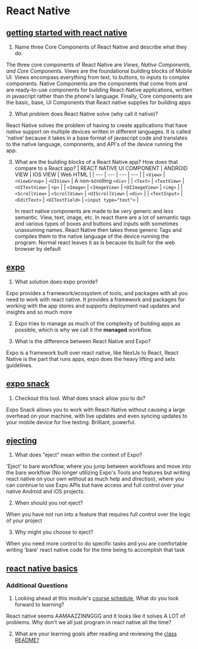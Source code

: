 # React Native

## [getting started with react native](https://facebook.github.io/react-native/docs/getting-started)

1.  Name three Core Components of React Native and describe what they do.

The three core components of React Native are _Views, Native Components, and Core Components_. Views are the foundational building blocks of Mobile UI. Views encompass everything from text, to buttons, to inputs to complex components. Native Components are the components that come from and are ready-to-use components for building React-Native applications, written in javascript rather than the phone's language. Finally, Core components are the basic, base, UI Components that React native supplies for building apps

2.  What problem does React Native solve (why call it native)?

React Native solves the problem of having to create applications that have _native_ support on multiple devices written in different languages. It is called 'native' because it takes in a base format of javascript code and translates to the native language, components, and API's of the device running the app.

3.  What are the building blocks of a React Native app? How does that compare to a React app?
    | REACT NATIVE UI COMPONENT | ANDROID VIEW | IOS VIEW | Web HTML |
    | --- | --- | --- | --- |
    | `<View>` | `<ViewGroup>` | `<UIView>` | A non-scrolling `<div>` |
    | `<Text>` | `<TextView>` | `<UITextView>` | `<p>` |
    | `<Image>` | `<ImageView>` | `<UIImageView>` | `<img>` |
    | `<ScrollView>` | `<ScrollView>` | `<UIScrollView>` | `<div>` |
    | `<TextInput>` | `<EditText>` | `<UITextField>` | `<input type="text">` |

    In react native components are made to be very generic and less semantic. View, text, image, etc. In react there are a lot of semantic tags and various types of boxes and buttons and inputs with sometimes unassuming names. React Native then takes these generic Tags and compiles them to the native language of the device running the program. Normal react leaves it as is because its built for the web browser by default

## [expo](https://expo.io/)

1.  What solution does expo provide?

Expo provides a framework/ecosystem of tools, and packages with all you need to work with react native. It provides a framework and packages for working with the app stores and supports deployment nad updates and insights and so much more

2.  Expo tries to manage as much of the complexity of building apps as possible, which is why we call it the **managed** workflow.

3.  What is the difference between React Native and Expo?

Expo is a framework built over react native, like NextJs to React, React Native is the part that runs apps, expo does the heavy lifting and sets guidelines.

## [expo snack](https://snack.expo.io/)

1.  Checkout this tool. What does snack allow you to do?

Expo Snack allows you to work with React-Native without causing a large overhead on your machine, with live updates and even syncing updates to your mobile device for live testing. Brilliant, powerful.

## [ejecting](https://docs.expo.io/versions/latest/expokit/eject)

1.  What does "eject" mean within the context of Expo?

'Eject' to bare workflow, where you jump between workflows and move into the bare workflow (No longer utilizing Expo's Tools and features but writing react native on your own without as much help and direction), where you can continue to use Expo APIs but have access and full control over your native Android and iOS projects.

2.  When should you not eject?

When you have not run into a feature that requires full control over the logic of your project

3.  Why might you choose to eject?

When you need more control to do specific tasks and you are comfortable writing 'bare' react native code for the time being to accomplish that task

## [react native basics](https://facebook.github.io/react-native/docs/tutorial)

### Additional Questions

1.  Looking ahead at this module's [course schedule](https://codefellows.github.io/code-401-javascript-guide/curriculum/#module-9), What do you look forward to learning?

React native seems AAMAAZZINNGGG and It looks like it solves A LOT of problems. Why don't we all just program in react native all the time?

2.  What are your learning goals after reading and reviewing the [class README?](https://codefellows.github.io/code-401-javascript-guide/curriculum/class-41/)

